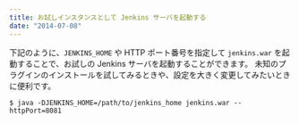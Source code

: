 ```yaml
---
title: お試しインスタンスとして Jenkins サーバを起動する
date: "2014-07-08"
---
```


下記のように、`JENKINS_HOME` や HTTP ポート番号を指定して `jenkins.war` を起動することで、お試しの Jenkins サーバを起動することができます。
未知のプラグインのインストールを試してみるときや、設定を大きく変更してみたいときに便利です。

```
$ java -DJENKINS_HOME=/path/to/jenkins_home jenkins.war --httpPort=8081
```

